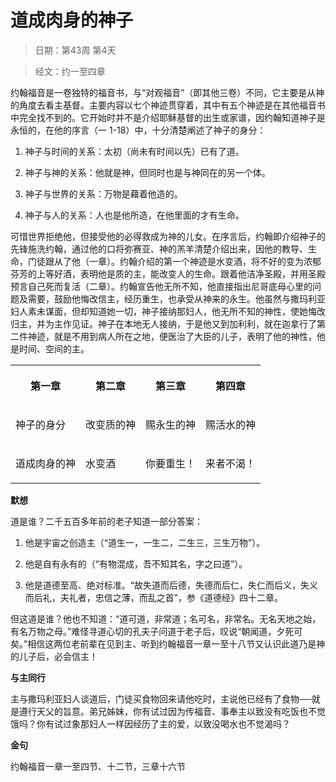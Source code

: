 # 道成肉身的神子

> 日期：第43周 第4天

> 经文：约一至四章

约翰福音是一卷独特的福音书，与“对观福音”（即其他三卷）不同，它主要是从神的角度去看主基督。主要内容以七个神迹贯穿着，其中有五个神迹是在其他福音书中完全找不到的。它开始时并不是介绍耶稣基督的出生或家谱，因约翰知道神子是永恒的，在他的序言（一 1-18）中，十分清楚阐述了神子的身分：

1. 神子与时间的关系：太初（尚未有时间以先）已有了道。

2. 神子与神的关系：他就是神，但同时也是与神同在的另一个体。

3. 神子与世界的关系：万物是藉着他造的。

4. 神子与人的关系：人也是他所造，在他里面的才有生命。

可惜世界拒绝他，但接受他的必得救成为神的儿女。在序言后，约翰即介绍神子的先锋施洗约翰，通过他的口将弥赛亚、神的羔羊清楚介绍出来，因他的教导、生命，门徒跟从了他（一章）。约翰介绍的第一个神迹是水变酒，将不好的变为浓郁芬芳的上等好酒，表明他是质的主，能改变人的生命。跟着他洁净圣殿，并用圣殿预言自己死而复活（二章）。约翰宣告他无所不知，他直接指出尼哥底母心里的问题及需要，鼓励他悔改信主，经历重生，也承受从神来的永生。他虽然与撒玛利亚妇人素未谋面，但却知道她一切，神子接纳那妇人，他无所不知的神性，使她悔改归主，并为主作见证。神子在本地无人接纳，于是他又到加利利，就在迦拿行了第二件神迹，就是不用到病人所在之地，便医治了大臣的儿子，表明了他的神性，他是时间、空间的主。

<table>
 <tbody>
  <tr>
   <th><p>第一章</p></th>
   <th><p>第二章</p></th>
   <th><p>第三章</p></th>
   <th><p>第四章</p></th>
  </tr>
  <tr>
   <td><p>神子的身分</p></td>
   <td><p>改变质的神</p></td>
   <td><p>赐永生的神</p></td>
   <td><p>赐活水的神</p></td>
  </tr>
  <tr>
   <td><p>道成肉身的神</p></td>
   <td><p>水变酒</p></td>
   <td><p>你要重生！</p></td>
   <td><p>来者不渴！</p></td>
  </tr>
 </tbody>
</table>

**默想**

道是谁？二千五百多年前的老子知道一部分答案：

1. 他是宇宙之创造主（“道生一，一生二，二生三，三生万物”）。

2. 他是自有永有的（“有物混成，吾不知其名，字之曰道”）。

3. 他是道德至高、绝对标准。“故失道而后德，失德而后仁，失仁而后义，失义而后礼，夫礼者，忠信之薄，而乱之首”，参《道德经》四十二章。

但这道是谁？他也不知道：“道可道，非常道；名可名，非常名。无名天地之始，有名万物之母。”难怪寻道心切的孔夫子问道于老子后，叹说“朝闻道，夕死可矣。”相信这两位老前辈在见到主、听到约翰福音一章一至十八节又认识此道乃是神的儿子后，必会信主！

**与主同行**

主与撒玛利亚妇人谈道后，门徒买食物回来请他吃时，主说他已经有了食物──就是遵行天父的旨意。弟兄姊妹，你有试过因为传福音、事奉主以致没有吃饭也不觉饿吗？你有试过象那妇人一样因经历了主的爱，以致没喝水也不觉渴吗？

**金句**

约翰福音一章一至四节、十二节，三章十六节



